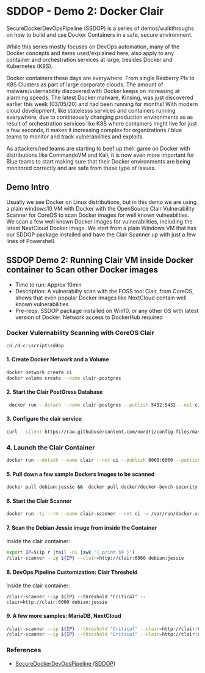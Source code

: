 # SDDOP - Demo 2: Docker Clair

SecureDockerDevOpsPipeline (SSDOP) is a series of demos/walkthroughs on how to build and use Docker Containers in a safe, secure environment. 

While this series mostly focuses on DevOps automation, many of the Docker concepts and items used/explained here, also apply to any container and orchestration services at large, besides Docker and Kubernetes (K8S).

Docker containers these days are everywhere. From single Rasberry PIs to K8S Clusters as part of large corporate clouds. The amount of malware/vulernability discovered with Docker keeps on increasing at alarming speeds. The latest Docker malware, Kinsing, was just discovered earlier this week (03/05/20) and had been running for months! With modern cloud development, like statelesss services and containers running everywhere, due to contineously changing production environments as as result of orchestration services like K8S where containers might live for just a few seconds, it makes it increasing complex for organizations / blue teams to monitor and track vulnerabilities and exploits. 

As attackers/red teams are starting to beef up their game on Docker with distributions like CommandoVM and Kali, it is now even more important for Blue teams to start making sure that their Docker environments are being monitored correctly and are safe from these type of issues. 

## Demo Intro

Usually we see Docker on Linux distributions, but in this demo we are using a plain windows10 VM with Docker with the OpenSource Clair Vulnerability Scanner for CoreOS to scan Docker images for well known vulneabilties. We scan a few well known Docker images for vulnerabilities, including the latest NextCloud Docker image. We start from a plain Windows VM that has our SDDOP package installed and have the Clair Scanner up with just a few lines of Powershell. 

## SSDOP Demo 2: Running Clair VM inside Docker container to Scan other Docker images

- Time to run: Approx 10min
- Description: A vulnerabilty scan with the FOSS tool Clair, from CoreOS, shows that even popular Docker Images like NextCloud contain well known vulnerabilities.
- Pre-reqs: SSDOP package installed on Win10, or any other OS with latest version of Docker. Network access to DockerHub required

### Docker Vulernability Scanning with CoreOS Clair
```bash
cd /d c:\script\sddop
```

#### 1. Create Docker Network and a Volume
```bash
docker network create ci
docker volume create --name clair-postgres

```

#### 2. Start the Clair PostGress Database 
```bash
 docker run --detach --name clair-postgres --publish 5432:5432 --net ci  --volume clair-postgres:/var/lib/postgresql/data arminc/clair-db:latest

```

#### 3. Configure the clair service
```bash
curl --silent https://raw.githubusercontent.com/nordri/config-files/master/clair/config-clair.yaml | sed "s/POSTGRES_NAME/clair-postgres/" > config.yaml
```

### 4. Launch the Clair Container  
```bash
docker run --detach --name clair --net ci --publish 6060:6060 --publish 6061:6061 --volume c:\script\sddop\config.yaml:/config/config.yaml quay.io/coreos/clair:latest -config /config/config.yaml
```

#### 5. Pull down a few sample Dockers Images to be scanned
```bash 
docker pull debian:jessie &&  docker pull docker/docker-bench-security && docker pull nextcloud:apache
```

#### 6. Start the Clair Scanner
```bash
docker run -ti --rm --name clair-scanner --net ci -v /var/run/docker.sock:/var/run/docker.sock nordri/clair-scanner:latest /bin/bash

```

#### 7. Scan the Debian Jessie image from inside the Container
Inside the clair container:
```bash
export IP=$(ip r |tail -n1 |awk '{ print $9 }')
/clair-scanner --ip ${IP} --clair=http://clair:6060 debian:jessie
```

#### 8. DevOps Pipeline Customization:  Clair Threshold
Inside the clair container:
```
/clair-scanner --ip ${IP} --threshold "Critical" --clair=http://clair:6060 debian:jessie
```

#### 9. A few more samples: MariaDB, NextCloud
```bash
/clair-scanner --ip ${IP} --threshold "Critical" --clair=http://clair:6060 nextcloud:apache
/clair-scanner --ip ${IP} --threshold "Critical" --clair=http://clair:6060 mariadb
```

### References

- [SecureDockerDevOpsPipeline (SDDOP)](https://github.com/stefanwinkel/sddop)
